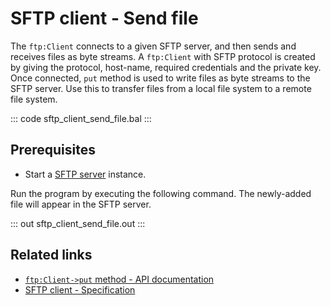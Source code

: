 # SFTP client - Send file

The `ftp:Client` connects to a given SFTP server, and then sends and receives files as byte streams. A `ftp:Client` with SFTP protocol is created by giving the protocol, host-name, required credentials and the private key. Once connected, `put` method is used to write files as byte streams to the SFTP server. Use this to transfer files from a local file system to a remote file system.

::: code sftp_client_send_file.bal :::

## Prerequisites
- Start a [SFTP server](https://hub.docker.com/r/atmoz/sftp/) instance.

Run the program by executing the following command. The newly-added file will appear in the SFTP server.

::: out sftp_client_send_file.out :::

## Related links
- [`ftp:Client->put` method  - API documentation](https://lib.ballerina.io/ballerina/ftp/latest/clients/Client#put)
- [SFTP client - Specification](/spec/ftp/#322-secure-client)
